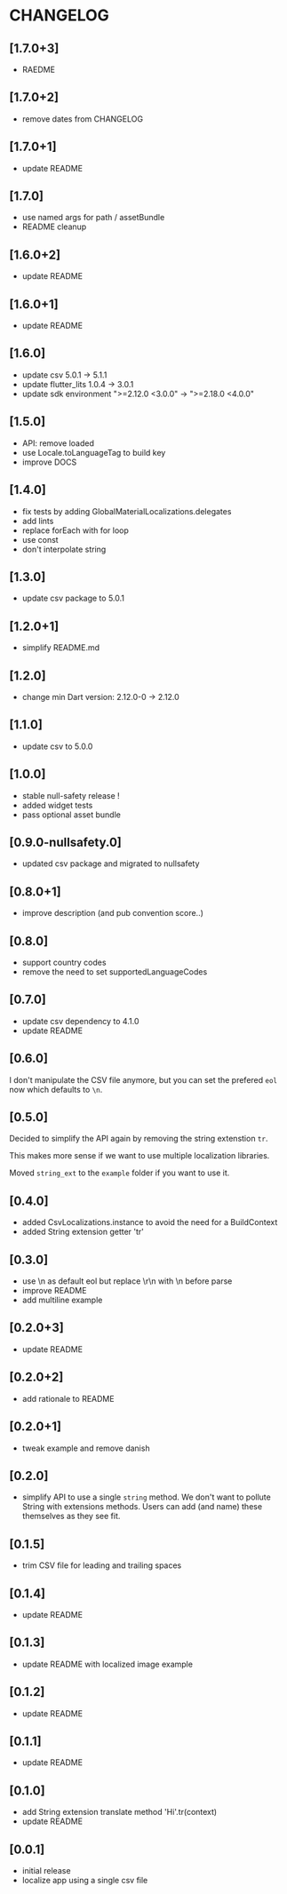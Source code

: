 # CHANGELOG

## [1.7.0+3]
- RAEDME

## [1.7.0+2]
- remove dates from CHANGELOG

## [1.7.0+1]
- update README

## [1.7.0]
- use named args for path / assetBundle
- README cleanup

## [1.6.0+2]
- update README

## [1.6.0+1]
- update README

## [1.6.0]
- update csv 5.0.1 -> 5.1.1
- update flutter_lits 1.0.4 -> 3.0.1
- update sdk environment ">=2.12.0 <3.0.0" -> ">=2.18.0 <4.0.0"

## [1.5.0]
- API: remove loaded
- use Locale.toLanguageTag to build key
- improve DOCS

## [1.4.0]
- fix tests by adding GlobalMaterialLocalizations.delegates
- add lints
- replace forEach with for loop
- use const 
- don't interpolate string

## [1.3.0]
- update csv package to 5.0.1

## [1.2.0+1]
- simplify README.md

## [1.2.0]
- change min Dart version: 2.12.0-0 -> 2.12.0

## [1.1.0]
- update csv to 5.0.0

## [1.0.0]
- stable null-safety release !
- added widget tests
- pass optional asset bundle

## [0.9.0-nullsafety.0]
- updated csv package and migrated to nullsafety

## [0.8.0+1]
- improve description (and pub convention score..)

## [0.8.0]
- support country codes
- remove the need to set supportedLanguageCodes

## [0.7.0]
- update csv dependency to 4.1.0
- update README

## [0.6.0]
I don't manipulate the CSV file anymore, but you can set the prefered `eol` now
which defaults to `\n`.

## [0.5.0]
Decided to simplify the API again by removing the string extenstion `tr`.

This makes more sense if we want to use multiple localization libraries.

Moved `string_ext` to the `example` folder if you want to use it.

## [0.4.0]
- added CsvLocalizations.instance to avoid the need for a BuildContext
- added String extension getter 'tr'

## [0.3.0]
- use \n as default eol but replace \r\n with \n before parse
- improve README 
- add multiline example

## [0.2.0+3]

- update README

## [0.2.0+2]

- add rationale to README

## [0.2.0+1]

- tweak example and remove danish

## [0.2.0]

- simplify API to use a single `string` method. We don't want to pollute String with extensions
methods. Users can add (and name) these themselves as they see fit.

## [0.1.5]

- trim CSV file for leading and trailing spaces

## [0.1.4]

- update README

## [0.1.3]

- update README with localized image example

## [0.1.2]

- update README

## [0.1.1]

- update README

## [0.1.0]

- add String extension translate method 'Hi'.tr(context)
- update README

## [0.0.1]

- initial release
- localize app using a single csv file
